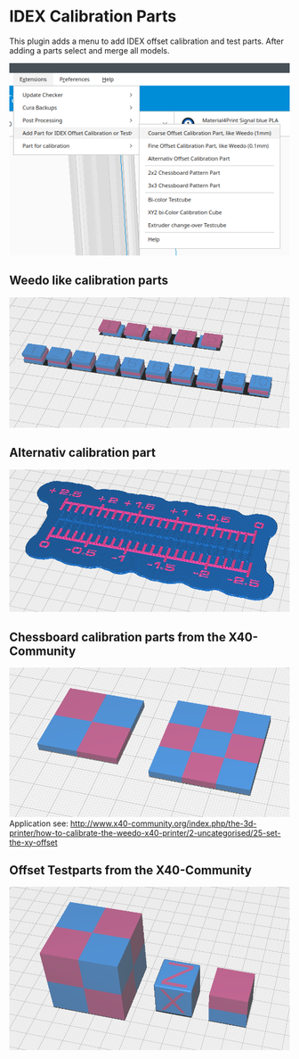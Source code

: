 # IDEX Calibration Parts

This plugin adds a menu to add IDEX offset calibration and test parts. After adding a parts select and merge all models.

![menu Extensions IDEX Calibration Parts](./images/menu.png)

## Weedo like calibration parts
![Weedo calibration parts](./images/calibration_weedo_x40.png)

## Alternativ calibration part
![Alternativ calibration part](./images/calibration_alternativ.png)

## Chessboard calibration parts from the X40-Community
![Chessboard parts](./images/chessboard_pattern.png)
Application see: http://www.x40-community.org/index.php/the-3d-printer/how-to-calibrate-the-weedo-x40-printer/2-uncategorised/25-set-the-xy-offset

## Offset Testparts from the X40-Community
![Test parts](./images/test_cubs.png)
